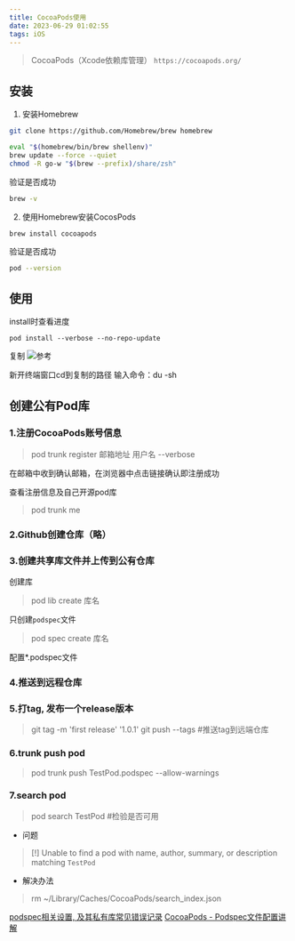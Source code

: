 ```yaml
---
title: CocoaPods使用
date: 2023-06-29 01:02:55
tags: iOS
---
```


> CocoaPods（Xcode依赖库管理） `https://cocoapods.org/`

<!-- more -->

## 安装

1. 安装Homebrew

```sh
git clone https://github.com/Homebrew/brew homebrew

eval "$(homebrew/bin/brew shellenv)"
brew update --force --quiet
chmod -R go-w "$(brew --prefix)/share/zsh"
```

验证是否成功

```sh
brew -v
```

2. 使用Homebrew安装CocosPods

```sh
brew install cocoapods 
```

验证是否成功

```sh
pod --version
```

## 使用

install时查看进度

```shell
pod install --verbose --no-repo-update
```

复制
![参考](https://upload-images.jianshu.io/upload_images/2699846-98c29969b73d0e73.png)

新开终端窗口cd到复制的路径
输入命令：du -sh

## 创建公有Pod库

### 1.注册CocoaPods账号信息

> pod trunk register 邮箱地址 用户名 --verbose

在邮箱中收到确认邮箱，在浏览器中点击链接确认即注册成功

查看注册信息及自己开源pod库

> pod trunk me

### 2.Github创建仓库（略）

### 3.创建共享库文件并上传到公有仓库

创建库
> pod lib create 库名

只创建`podspec`文件
> pod spec create 库名

配置*.podspec文件

### 4.推送到远程仓库

### 5.打tag, 发布一个release版本

> git tag -m 'first release' '1.0.1'
> git push --tags #推送tag到远端仓库

### 6.trunk push pod

> pod trunk push TestPod.podspec --allow-warnings

### 7.search pod

> pod search TestPod #检验是否可用

* 问题

> [!] Unable to find a pod with name, author, summary, or description matching `TestPod`

* 解决办法

> rm ~/Library/Caches/CocoaPods/search_index.json

[podspec相关设置, 及其私有库常见错误记录](https://www.jianshu.com/p/5ab1e6d9ddc3)
[CocoaPods - Podspec文件配置讲解](https://www.jianshu.com/p/743bfd8f1d72)

